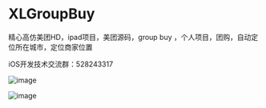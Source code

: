 # XLGroupBuy
精心高仿美团HD，ipad项目，美团源码，group buy ，个人项目，团购，自动定位所在城市，定位商家位置


iOS开发技术交流群：528243317


![image](https://github.com/aiqiuqiu/Tuan/blob/master/Tuan/1.gif)


![image](http://upload-images.jianshu.io/upload_images/1038348-51c20b58577a48f1.gif?imageMogr2/auto-orient/strip)
